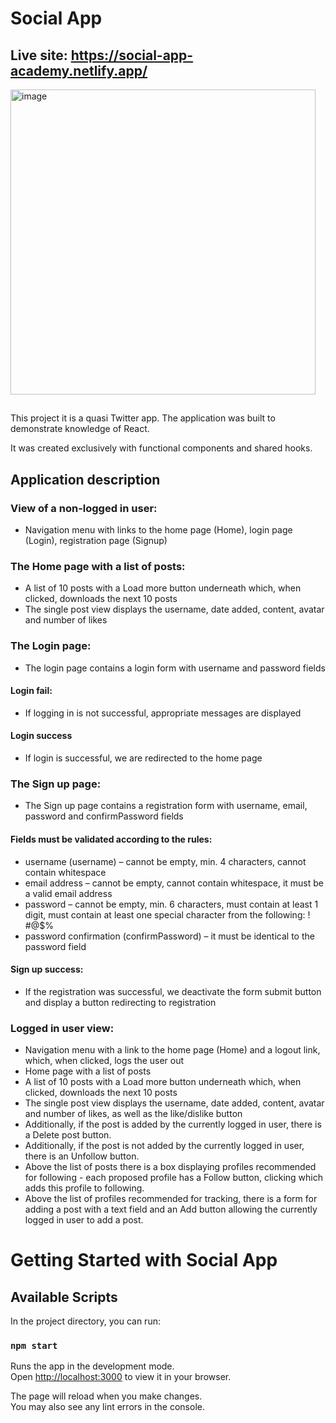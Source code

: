 # Social App

## Live site: https://social-app-academy.netlify.app/

<img width="488" alt="image" src="https://github.com/MariuszRozycki/social-app/assets/55709542/da6880a4-c953-4d21-a4f8-42f046a97de2">


##
This project it is a quasi Twitter app. The application was built to demonstrate knowledge of React.

It was created exclusively with functional components and shared hooks.

## Application description

### View of a non-logged in user:

- Navigation menu with links to the home page (Home), login page (Login), registration page (Signup)

### The Home page with a list of posts:

- A list of 10 posts with a Load more button underneath which, when clicked, downloads the next 10 posts
- The single post view displays the username, date added, content, avatar and number of likes

### The Login page:

- The login page contains a login form with username and password fields

#### Login fail:

- If logging in is not successful, appropriate messages are displayed

#### Login success

- If login is successful, we are redirected to the home page

### The Sign up page:

- The Sign up page contains a registration form with username, email, password and confirmPassword fields

#### Fields must be validated according to the rules:

- username (username) – cannot be empty, min. 4 characters, cannot contain whitespace
- email address – cannot be empty, cannot contain whitespace, it must be a valid email address
- password – cannot be empty, min. 6 characters, must contain at least 1 digit, must contain at least one special character from the following: ! #@$%
- password confirmation (confirmPassword) – it must be identical to the password field

#### Sign up success:

- If the registration was successful, we deactivate the form submit button and display a button redirecting to registration

### Logged in user view:

- Navigation menu with a link to the home page (Home) and a logout link, which, when clicked, logs the user out
- Home page with a list of posts
- A list of 10 posts with a Load more button underneath which, when clicked, downloads the next 10 posts
- The single post view displays the username, date added, content, avatar and number of likes, as well as the like/dislike button
- Additionally, if the post is added by the currently logged in user, there is a Delete post button.
- Additionally, if the post is not added by the currently logged in user, there is an Unfollow button.
- Above the list of posts there is a box displaying profiles recommended for following - each proposed profile has a Follow button, clicking which adds this profile to following.
- Above the list of profiles recommended for tracking, there is a form for adding a post with a text field and an Add button allowing the currently logged in user to add a post.

# Getting Started with Social App

## Available Scripts

In the project directory, you can run:

### `npm start`

Runs the app in the development mode.\
Open [http://localhost:3000](http://localhost:3000) to view it in your browser.

The page will reload when you make changes.\
You may also see any lint errors in the console.
